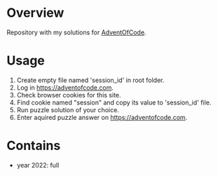# Overview
Repository with my solutions for [AdventOfCode](https://adventofcode.com/).

# Usage
1. Create empty file named 'session_id' in root folder.
2. Log in https://adventofcode.com.
3. Check browser cookies for this site.
4. Find cookie named "session" and copy its value to 'session_id' file.
5. Run puzzle solution of your choice.
6. Enter aquired puzzle answer on https://adventofcode.com.

# Contains
- year 2022: full
